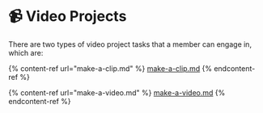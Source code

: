 # 📹 Video Projects

There are two types of video project tasks that a member can engage in, which are:

{% content-ref url="make-a-clip.md" %}
[make-a-clip.md](make-a-clip.md)
{% endcontent-ref %}

{% content-ref url="make-a-video.md" %}
[make-a-video.md](make-a-video.md)
{% endcontent-ref %}

